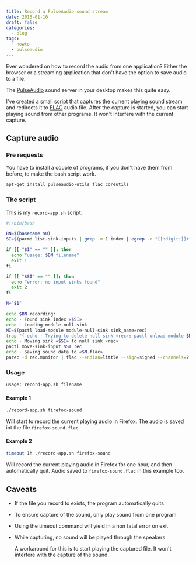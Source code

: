 ```yaml
---
title: Record a PulseAudio sound stream
date: 2015-01-10
draft: false
categories:
  - blog
tags:
  - howto
  - pulseaudio
---
```


[PulseAudio]: https://en.wikipedia.org/wiki/PulseAudio
[FLAC]: https://en.wikipedia.org/wiki/Flac "Free Lossless Audio Codec"

Ever wondered on how to record the audio from one application? Either the browser or a streaming application that don't have the option to save audio to a file.

The [PulseAudio] sound server in your desktop makes this quite easy.

I've created a small script that captures the current playing sound stream and redirects it to [FLAC] audio file. After the capture is started, you can start playing sound from other programs. It won't interfere with the current capture.

## Capture audio

### Pre requests

You have to install a couple of programs, if you don't have them from before, to make the bash script work.

```bash
apt-get install pulseaudio-utils flac coreutils
```

### The script

This is my `record-app.sh` script.

```bash
#!/bin/bash

BN=$(basename $0)
SI=$(pacmd list-sink-inputs | grep -m 1 index | egrep -o "[[:digit:]]+")

if [[ "$1" == "" ]]; then
  echo "usage: $BN filename"
  exit 1
fi

if [[ "$SI" == "" ]]; then
  echo "error: no input sinks found"
  exit 2
fi

N="$1"

echo $BN recording:
echo · Found sink index «$SI»
echo · Loading module-null-sink
MI=$(pactl load-module module-null-sink sink_name=rec)
trap "{ echo · Trying to delete null sink «rec»; pactl unload-module $MI; }" EXIT
echo · Moving sink «$SI» to null sink «rec»
pactl move-sink-input $SI rec
echo · Saving sound data to «$N.flac»
parec -d rec.monitor | flac --endian=little --sign=signed --channels=2 --bps=16n --sample-rate=44100 -o "$1.flac" - 2>/dev/null
```

### Usage

```bash
usage: record-app.sh filename
```

#### Example 1

```bash
./record-app.sh firefox-sound
```

Will start to record the current playing audio in Firefox. The audio is saved int the file `firefox-sound.flac`.

#### Example 2

```bash
timeout 1h ./record-app.sh firefox-sound
```

Will record the current playing audio in Firefox for one hour, and then automatically quit. Audio saved to `firefox-sound.flac` in this example too.

## Caveats

* If the file you record to exists, the program automatically quits
* To ensure capture of the sound, only play sound from one program
* Using the timeout command will yield in a non fatal error on exit
* While capturing, no sound will be played through the speakers

    A workaround for this is to start playing the captured file. It won't interfere with the capture of the sound.


